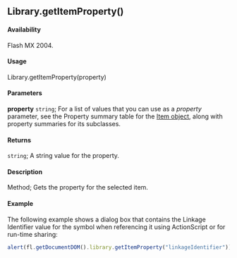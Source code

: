 ## Library.getItemProperty()

#### Availability

Flash MX 2004.

#### Usage

Library.getItemProperty(property)

#### Parameters

**property** `string`; For a list of values that you can use as a *property* parameter, see the Property summary table for the [Item object](../Item_object/Item_summary.md), along with property summaries for its subclasses.

#### Returns

`string`; A string value for the property.

#### Description

Method; Gets the property for the selected item.

#### Example

The following example shows a dialog box that contains the Linkage Identifier value for the symbol when referencing it using ActionScript or for run-time sharing:

```javascript
alert(fl.getDocumentDOM().library.getItemProperty("linkageIdentifier"));
```
